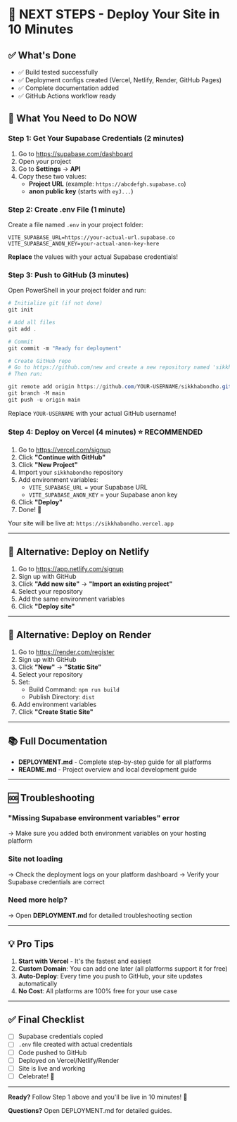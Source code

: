 # 🎯 NEXT STEPS - Deploy Your Site in 10 Minutes

## ✅ What's Done
- ✅ Build tested successfully
- ✅ Deployment configs created (Vercel, Netlify, Render, GitHub Pages)
- ✅ Complete documentation added
- ✅ GitHub Actions workflow ready

## 🚀 What You Need to Do NOW

### Step 1: Get Your Supabase Credentials (2 minutes)

1. Go to https://supabase.com/dashboard
2. Open your project
3. Go to **Settings** → **API**
4. Copy these two values:
   - **Project URL** (example: `https://abcdefgh.supabase.co`)
   - **anon public key** (starts with `eyJ...`)

### Step 2: Create .env File (1 minute)

Create a file named `.env` in your project folder:

```env
VITE_SUPABASE_URL=https://your-actual-url.supabase.co
VITE_SUPABASE_ANON_KEY=your-actual-anon-key-here
```

**Replace** the values with your actual Supabase credentials!

### Step 3: Push to GitHub (3 minutes)

Open PowerShell in your project folder and run:

```powershell
# Initialize git (if not done)
git init

# Add all files
git add .

# Commit
git commit -m "Ready for deployment"

# Create GitHub repo
# Go to https://github.com/new and create a new repository named 'sikkhabondho'
# Then run:

git remote add origin https://github.com/YOUR-USERNAME/sikkhabondho.git
git branch -M main
git push -u origin main
```

Replace `YOUR-USERNAME` with your actual GitHub username!

### Step 4: Deploy on Vercel (4 minutes) ⭐ RECOMMENDED

1. Go to https://vercel.com/signup
2. Click **"Continue with GitHub"**
3. Click **"New Project"**
4. Import your `sikkhabondho` repository
5. Add environment variables:
   - `VITE_SUPABASE_URL` = your Supabase URL
   - `VITE_SUPABASE_ANON_KEY` = your Supabase anon key
6. Click **"Deploy"**
7. Done! 🎉

Your site will be live at: `https://sikkhabondho.vercel.app`

---

## 🔄 Alternative: Deploy on Netlify

1. Go to https://app.netlify.com/signup
2. Sign up with GitHub
3. Click **"Add new site"** → **"Import an existing project"**
4. Select your repository
5. Add the same environment variables
6. Click **"Deploy site"**

---

## 🔄 Alternative: Deploy on Render

1. Go to https://render.com/register
2. Sign up with GitHub
3. Click **"New"** → **"Static Site"**
4. Select your repository
5. Set:
   - Build Command: `npm run build`
   - Publish Directory: `dist`
6. Add environment variables
7. Click **"Create Static Site"**

---

## 📚 Full Documentation

- **DEPLOYMENT.md** - Complete step-by-step guide for all platforms
- **README.md** - Project overview and local development guide

---

## 🆘 Troubleshooting

### "Missing Supabase environment variables" error
→ Make sure you added both environment variables on your hosting platform

### Site not loading
→ Check the deployment logs on your platform dashboard
→ Verify your Supabase credentials are correct

### Need more help?
→ Open **DEPLOYMENT.md** for detailed troubleshooting section

---

## 💡 Pro Tips

1. **Start with Vercel** - It's the fastest and easiest
2. **Custom Domain**: You can add one later (all platforms support it for free)
3. **Auto-Deploy**: Every time you push to GitHub, your site updates automatically
4. **No Cost**: All platforms are 100% free for your use case

---

## ✅ Final Checklist

- [ ] Supabase credentials copied
- [ ] `.env` file created with actual credentials
- [ ] Code pushed to GitHub
- [ ] Deployed on Vercel/Netlify/Render
- [ ] Site is live and working
- [ ] Celebrate! 🎉

---

**Ready?** Follow Step 1 above and you'll be live in 10 minutes! 🚀

**Questions?** Open DEPLOYMENT.md for detailed guides.
